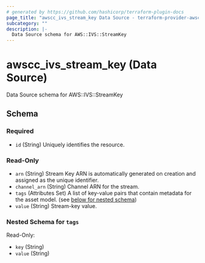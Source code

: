 ```yaml
---
# generated by https://github.com/hashicorp/terraform-plugin-docs
page_title: "awscc_ivs_stream_key Data Source - terraform-provider-awscc"
subcategory: ""
description: |-
  Data Source schema for AWS::IVS::StreamKey
---
```


# awscc_ivs_stream_key (Data Source)

Data Source schema for AWS::IVS::StreamKey



<!-- schema generated by tfplugindocs -->
## Schema

### Required

- `id` (String) Uniquely identifies the resource.

### Read-Only

- `arn` (String) Stream Key ARN is automatically generated on creation and assigned as the unique identifier.
- `channel_arn` (String) Channel ARN for the stream.
- `tags` (Attributes Set) A list of key-value pairs that contain metadata for the asset model. (see [below for nested schema](#nestedatt--tags))
- `value` (String) Stream-key value.

<a id="nestedatt--tags"></a>
### Nested Schema for `tags`

Read-Only:

- `key` (String)
- `value` (String)
